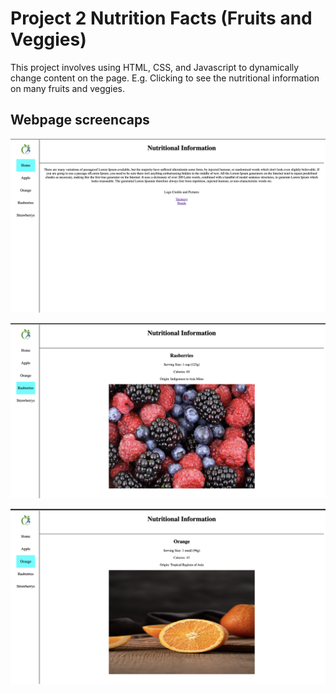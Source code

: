 # Project 2 Nutrition Facts (Fruits and Veggies)

This project involves using HTML, CSS, and Javascript to dynamically change content on the page. E.g. Clicking to see the nutritional information on many fruits and veggies.

## Webpage screencaps

![Home Page](https://raw.githubusercontent.com/mark8769/CS311NutritionWebsite/main/readmeImages/readme3.png)

![Navigating Links](https://raw.githubusercontent.com/mark8769/CS311NutritionWebsite/main/readmeImages/readme.png)

![Navigating Links](https://raw.githubusercontent.com/mark8769/CS311NutritionWebsite/main/readmeImages/readme2.png)
